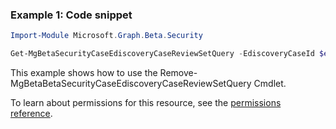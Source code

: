 ### Example 1: Code snippet

```powershellImport-Module Microsoft.Graph.Beta.Security

Get-MgBetaSecurityCaseEdiscoveryCaseReviewSetQuery -EdiscoveryCaseId $ediscoveryCaseId -EdiscoveryReviewSetId $ediscoveryReviewSetId -EdiscoveryReviewSetQueryId $ediscoveryReviewSetQueryId
```
This example shows how to use the Remove-MgBetaBetaSecurityCaseEdiscoveryCaseReviewSetQuery Cmdlet.
To learn about permissions for this resource, see the [permissions reference](/graph/permissions-reference).

